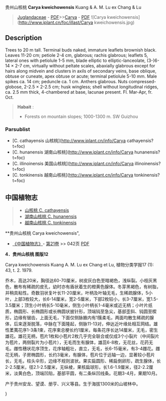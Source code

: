 贵州山核桃 **Carya kweichowensis** Kuang & A. M. Lu ex Chang & Lu

> [Juglandaceae](http://www.iplant.cn/info/Juglandaceae?t=foc) - [PDF](http://www.iplant.cn/foc/pdf/Juglandaceae.pdf)>>[Carya](http://www.iplant.cn/info/Carya?t=foc) - [PDF](http://www.iplant.cn/foc/pdf/Carya.pdf)
![Carya kweichowensis](http://www.iplant.cn/foc/illast/Carya kweichowensis.jpg)

## Description

Trees to 20 m tall. Terminal buds naked, immature leaflets brownish black. Leaves 11-20 cm; petiole 2-4 cm, glabrous; rachis glabrous; leaflets 5, lateral ones with petiolule 1-5 mm, blade elliptic to elliptic-lanceolate, (3-)6-14 ×  2-7 cm, virtually without peltate scales, abaxially glabrous except for hairs along midvein and clusters in axils of secondary veins, base oblique, obtuse or cuneate, apex obtuse or acute; terminal petiolule 5-10 mm. Male spikes ca. 14 cm; peduncle ca. 1 cm. Anthers glabrous. Nuts compressed-globose, 2-2.5 ×  2-2.5 cm; husk wingless; shell without longitudinal ridges, ca. 2.5 mm thick, 4-chambered at base, lacunae present. Fl. Mar-Apr, fr. Oct.

> **Habait** : 
>*  Forests on mountain slopes; 1000-1300 m. SW Guizhou

### Parsublist

* [C.  cathayensis  山核桃](http://www.iplant.cn/info/Carya cathayensis?t=foc)
* [C.  hunanensis  湖南山核桃](http://www.iplant.cn/info/Carya hunanensis?t=foc)
* [C.  illinoinensis  美国山核桃](http://www.iplant.cn/info/Carya illinoinensis?t=foc)
* [C.  tonkinensis  越南山核桃](http://www.iplant.cn/info/Carya tonkinensis?t=foc)

## 中国植物志

> * [山核桃  C.  cathayensis](Carya-cathayensis-山核桃.md)
> * [湖南山核桃  C.  hunanensis](Carya-hunanensis-湖南山核桃.md)
> * [越南山核桃  C.  tonkinensis](Carya-tonkinensis-越南山核桃.md)

**贵州山核桃 Carya kweichowensis",

* [《中国植物志》](http://www.iplant.cn/frps)- [第21卷](http://www.iplant.cn/frps/vol/21) >> 042页 [PDF](http://www.iplant.cn/frps/pdf/21/042.pdf)

**4．贵州山核桃 图版12**

Carya kweichowensis Kuang A. M. Lu ex Chang et Lu, 植物分类学报17 (1): 43, t. 2. 1979.

乔木，高达20米，胸径达60-70厘米，树皮灰白色至暗褐色，浅纵裂。小枝灰黑色，散布有稀疏的皮孔，幼时亦有盾状着生的橙黄色腺体。冬芽黑褐色，有树脂，并稍具粘性。奇数羽状复叶长11-20厘米，叶柄及叶轴无毛，生稀疏腺体，5小叶，上部3枚较大，长6-14厘米，宽2-5厘米，下部2枚较小，长3-7厘米，宽1.5-3.5厘米；顶生小叶柄长5-10毫米，侧生小叶柄长1-4毫米或近无柄；小叶片纸质，椭圆形、长椭圆形或长椭圆状披针形，顶端钝至急尖，基部歪斜、钝圆至楔形，边缘有锯齿，上面无毛，下面仅侧脉腋内有1簇柔毛，两面均散生稀疏的腺体，后来逐渐脱落，中脉在下面隆起，侧脉11-13对，伸达近叶缘处相互网结。雄性葇荑花序1-3条1束，花序束总梗长约1厘米，每条花序长达14厘米，无毛，密生雄花。雄花无柄，苞片1枚和小苞片2枚几乎完全联合或仅成3个小裂片（中间裂片为苞片，两侧裂片为小苞片），无毛而生有腺体，雄蕊6-8枚，无花丝，花药无毛。雌性穗状花序顶生，花序轴粗壮，直立，无毛，长6-15毫米，有3-4雌花。雌花无柄，子房椭圆形，长约3毫米，有腺体，苞片位于远轴一边，显著较小苞片长，无毛，柱头伞形，边缘不规则波状。果实扁圆形、稀扁倒卵形，疏生腺体，长2-2.5厘米，径2.1-2.5厘米，无纵棱，果核扁球形，长1.6-1.9厘米，径2-2.2厘米，淡黄白色，顶端凹陷，基部平圆，有二条纵凹线条。花期3-4月，果期10月。

产于贵州安龙、望谟、册亨、兴义等县。生于海拔1300米的山坡林中。

}